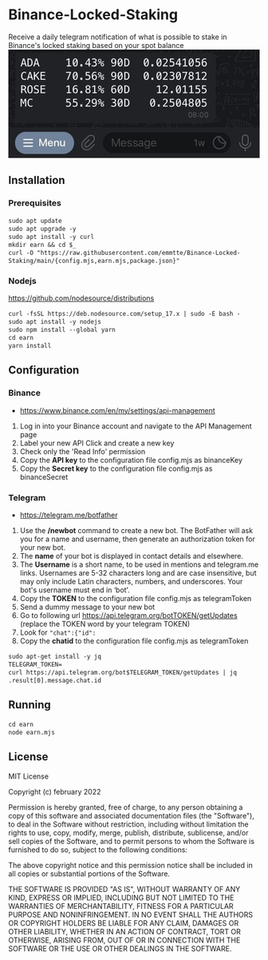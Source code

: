 # Binance-Locked-Staking
Receive a daily telegram notification of what is possible to stake in Binance's locked staking based on your spot balance
![img](screenshot.jpg)

## Installation
### Prerequisites
```
sudo apt update
sudo apt upgrade -y
sudo apt install -y curl
mkdir earn && cd $_
curl -O "https://raw.githubusercontent.com/emmtte/Binance-Locked-Staking/main/{config.mjs,earn.mjs,package.json}"
```

### Nodejs
https://github.com/nodesource/distributions
```
curl -fsSL https://deb.nodesource.com/setup_17.x | sudo -E bash -
sudo apt install -y nodejs
sudo npm install --global yarn
cd earn
yarn install
```

## Configuration
### Binance
- https://www.binance.com/en/my/settings/api-management
1. Log in into your Binance account and navigate to the API Management page
2. Label your new API Click and create a new key
3. Check only the 'Read Info' permission
5. Copy the **API key** to the configuration file config.mjs as binanceKey
6. Copy the **Secret key** to the configuration file config.mjs as binanceSecret

### Telegram
- https://telegram.me/botfather
1. Use the **/newbot** command to create a new bot. The BotFather will ask you for a name and username, then generate an authorization token for your new bot.
2. The **name** of your bot is displayed in contact details and elsewhere.
3. The **Username** is a short name, to be used in mentions and telegram.me links. Usernames are 5-32 characters long and are case insensitive, but may only include Latin characters, numbers, and underscores. Your bot's username must end in ‘bot’.
4. Copy the **TOKEN** to the configuration file config.mjs as telegramToken
5. Send a dummy message to your new bot
6. Go to following url https://api.telegram.org/botTOKEN/getUpdates (replace the TOKEN word by your telegram TOKEN)
7. Look for ``"chat":{"id":``
8. Copy the **chatid** to the configuration file config.mjs as telegramToken
````
sudo apt-get install -y jq
TELEGRAM_TOKEN=
curl https://api.telegram.org/bot$TELEGRAM_TOKEN/getUpdates | jq .result[0].message.chat.id
````

## Running
```
cd earn
node earn.mjs
```
## License

MIT License

Copyright (c) february 2022

Permission is hereby granted, free of charge, to any person obtaining a copy
of this software and associated documentation files (the "Software"), to deal
in the Software without restriction, including without limitation the rights
to use, copy, modify, merge, publish, distribute, sublicense, and/or sell
copies of the Software, and to permit persons to whom the Software is
furnished to do so, subject to the following conditions:

The above copyright notice and this permission notice shall be included in all
copies or substantial portions of the Software.

THE SOFTWARE IS PROVIDED "AS IS", WITHOUT WARRANTY OF ANY KIND, EXPRESS OR
IMPLIED, INCLUDING BUT NOT LIMITED TO THE WARRANTIES OF MERCHANTABILITY,
FITNESS FOR A PARTICULAR PURPOSE AND NONINFRINGEMENT. IN NO EVENT SHALL THE
AUTHORS OR COPYRIGHT HOLDERS BE LIABLE FOR ANY CLAIM, DAMAGES OR OTHER
LIABILITY, WHETHER IN AN ACTION OF CONTRACT, TORT OR OTHERWISE, ARISING FROM,
OUT OF OR IN CONNECTION WITH THE SOFTWARE OR THE USE OR OTHER DEALINGS IN THE
SOFTWARE.
